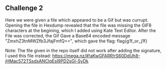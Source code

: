 ## Challenge 2

Here we were given a file which appeared to be a Gif but was currupt. Opening the file in Hexdump revealed that the file was missing the GIF8 characters at the begining, which I added using Kate Text Editor.
After the File was corrected, the Gif Gave a Base64 encoded message "ZmxhZ3tnMWZfb3JfajFmfQ==", which gave the flag: flag{g1f_or_j1f}


Note: The file given in the repo itself did not work after adding the signature, I used this file instead: https://mega.nz/#!aKwGFARR!rS60DdUh8-jHMac572TSsdsANClqEsl9PD2sGl-SyDk